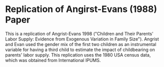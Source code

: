 # Replication of Angirst-Evans (1988) Paper
This is a replication of Angrist-Evans 1998 ("Children and Their Parents' Labor Supply: Evidence from Exogenous Variation in Family Size"). Angrist and Evan used the gender mix of the first two children as an instrumental variable for having a third child to estimate the impact of childbearing on parents' labor supply. This replication uses the 1980 USA census data, which was obtained from International IPUMS.
